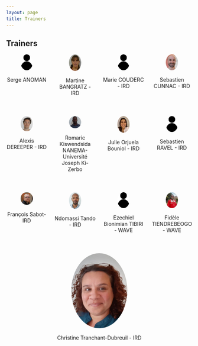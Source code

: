 ```yaml
---
layout: page
title: Trainers
---
```


## Trainers

<div style="display: flex; flex-wrap: wrap; gap: 20px;" justify-content: space-between;">

  <div style="flex: 1 1 calc(25% - 20px); text-align: center; margin-bottom: 20px;">
    <img src="public/trainer_anonym.jpeg"  style="width: 30%; border-radius: 60%;">
    <p>Serge ANOMAN</p>
  </div>

  <div style="flex: 1 1 calc(25% - 20px); text-align: center; margin-bottom: 20px;">   <img src="public/trainer_martine_bangratz.jpeg" alt="Formateur 2" style="width: 30%; border-radius: 50%;">
    <p>Martine BANGRATZ - IRD</p>
  </div>


<div style="flex: 1 1 calc(25% - 20px); text-align: center; margin-bottom: 20px;">
    <img src="public/trainer_anonym.jpeg" alt="Formateur 2" style="width: 30%; border-radius: 50%;">
    <p>Marie COUDERC - IRD</p>
  </div>

<div style="flex: 1 1 calc(25% - 20px); text-align: center; margin-bottom: 20px;">
    <img src="public/trainer_sebastien_cunnac.jpeg" alt="Formateur 2" style="width: 30%; border-radius: 50%;">
    <p>Sebastien CUNNAC - IRD</p>
  </div>


 <div style="flex: 1 1 calc(25% - 20px); text-align: center; margin-bottom: 20px;">
    <img src="public/trainer_alexis_dereeper.jpeg" alt="Formateur 2" style="width: 30%; border-radius: 50%;">
    <p>Alexis DEREEPER - IRD</p>
  </div>


 <div style="flex: 1 1 calc(25% - 20px); text-align: center; margin-bottom: 20px;">
    <img src="public/trainer_romaric.jpeg"  style="width: 30%; border-radius: 60%;">
    <p> Romaric Kiswendsida NANEMA- Université Joseph Ki-Zerbo</p>
  </div>

 <div style="flex: 1 1 calc(25% - 20px); text-align: center; margin-bottom: 20px;">
    <img src="public/trainer_julie_orjuela.jpg"  style="width: 30%; border-radius: 60%;">
    <p>Julie Orjuela Bouniol - IRD</p>
  </div>

<div style="flex: 1 1 calc(25% - 20px); text-align: center; margin-bottom: 20px;">
    <img src="public/trainer_anonym.jpeg" alt="Formateur 2" style="width: 30%; border-radius: 50%;">
    <p>Sebastien RAVEL - IRD</p>
  </div>

 <div style="flex: 1 1 calc(25% - 20px); text-align: center; margin-bottom: 20px;">
    <img src="public/trainer_francois_sabot.jpeg"  style="width: 30%; border-radius: 60%;">
    <p>François Sabot- IRD</p>
  </div>

 <div style="flex: 1 1 calc(25% - 20px); text-align: center; margin-bottom: 20px;">
    <img src="public/trainer_ndomassi_tando.jpg"  style="width: 30%; border-radius: 60%;">
    <p>Ndomassi Tando - IRD</p>
  </div>

<div style="flex: 1 1 calc(25% - 20px); text-align: center; margin-bottom: 20px;">
    <img src="public/trainer_anonym.jpeg" alt="Formateur 2" style="width: 30%; border-radius: 50%;">
    <p> Ezechiel Bionimian TIBIRI - WAVE</p>
  </div>

<div style="flex: 1 1 calc(25% - 20px); text-align: center; margin-bottom: 20px;">
    <img src="public/trainer_fidele.jpeg" alt="Formateur 2" style="width: 30%; border-radius: 50%;">
    <p> Fidèle TIENDREBEOGO - WAVE</p>
  </div>


 <div style="flex: 1 1 calc(25% - 20px); text-align: center; margin-bottom: 20px;">
    <img src="public/trainer_christine_tranchant.jpeg"  style="width: 30%; border-radius: 60%;">
    <p>Christine Tranchant-Dubreuil - IRD</p>
  </div>
</div>


